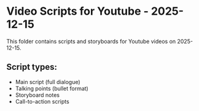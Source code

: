 # Video Scripts for Youtube - 2025-12-15

This folder contains scripts and storyboards for Youtube videos on 2025-12-15.

## Script types:
- Main script (full dialogue)
- Talking points (bullet format)
- Storyboard notes
- Call-to-action scripts
